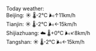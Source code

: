 Today weather:  
Beijing: ☀️   🌡️-2°C 🌬️↑11km/h  
Tianjin: ☀️   🌡️-2°C 🌬️←15km/h  
Shijiazhuang: ☁️   🌡️+0°C 🌬️↙8km/h  
Tangshan: ☀️   🌡️-2°C 🌬️←15km/h  
